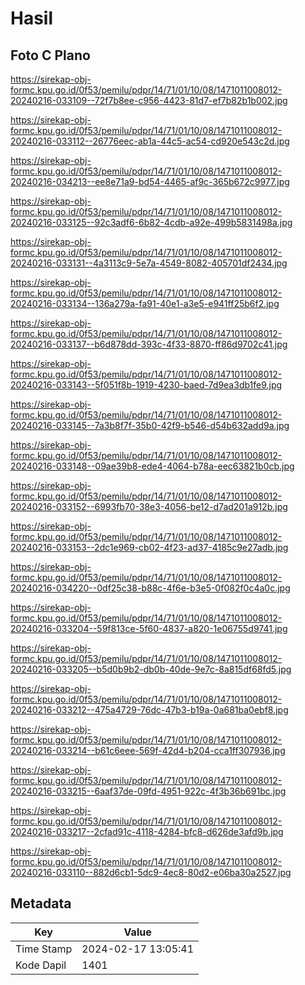 # Hasil

## Foto C Plano

https://sirekap-obj-formc.kpu.go.id/0f53/pemilu/pdpr/14/71/01/10/08/1471011008012-20240216-033109--72f7b8ee-c956-4423-81d7-ef7b82b1b002.jpg

https://sirekap-obj-formc.kpu.go.id/0f53/pemilu/pdpr/14/71/01/10/08/1471011008012-20240216-033112--26776eec-ab1a-44c5-ac54-cd920e543c2d.jpg

https://sirekap-obj-formc.kpu.go.id/0f53/pemilu/pdpr/14/71/01/10/08/1471011008012-20240216-034213--ee8e71a9-bd54-4465-af9c-365b672c9977.jpg

https://sirekap-obj-formc.kpu.go.id/0f53/pemilu/pdpr/14/71/01/10/08/1471011008012-20240216-033125--92c3adf6-6b82-4cdb-a92e-499b5831498a.jpg

https://sirekap-obj-formc.kpu.go.id/0f53/pemilu/pdpr/14/71/01/10/08/1471011008012-20240216-033131--4a3113c9-5e7a-4549-8082-405701df2434.jpg

https://sirekap-obj-formc.kpu.go.id/0f53/pemilu/pdpr/14/71/01/10/08/1471011008012-20240216-033134--136a279a-fa91-40e1-a3e5-e941ff25b6f2.jpg

https://sirekap-obj-formc.kpu.go.id/0f53/pemilu/pdpr/14/71/01/10/08/1471011008012-20240216-033137--b6d878dd-393c-4f33-8870-ff86d9702c41.jpg

https://sirekap-obj-formc.kpu.go.id/0f53/pemilu/pdpr/14/71/01/10/08/1471011008012-20240216-033143--5f051f8b-1919-4230-baed-7d9ea3db1fe9.jpg

https://sirekap-obj-formc.kpu.go.id/0f53/pemilu/pdpr/14/71/01/10/08/1471011008012-20240216-033145--7a3b8f7f-35b0-42f9-b546-d54b632add9a.jpg

https://sirekap-obj-formc.kpu.go.id/0f53/pemilu/pdpr/14/71/01/10/08/1471011008012-20240216-033148--09ae39b8-ede4-4064-b78a-eec63821b0cb.jpg

https://sirekap-obj-formc.kpu.go.id/0f53/pemilu/pdpr/14/71/01/10/08/1471011008012-20240216-033152--6993fb70-38e3-4056-be12-d7ad201a912b.jpg

https://sirekap-obj-formc.kpu.go.id/0f53/pemilu/pdpr/14/71/01/10/08/1471011008012-20240216-033153--2dc1e969-cb02-4f23-ad37-4185c9e27adb.jpg

https://sirekap-obj-formc.kpu.go.id/0f53/pemilu/pdpr/14/71/01/10/08/1471011008012-20240216-034220--0df25c38-b88c-4f6e-b3e5-0f082f0c4a0c.jpg

https://sirekap-obj-formc.kpu.go.id/0f53/pemilu/pdpr/14/71/01/10/08/1471011008012-20240216-033204--59f813ce-5f60-4837-a820-1e06755d9741.jpg

https://sirekap-obj-formc.kpu.go.id/0f53/pemilu/pdpr/14/71/01/10/08/1471011008012-20240216-033205--b5d0b9b2-db0b-40de-9e7c-8a815df68fd5.jpg

https://sirekap-obj-formc.kpu.go.id/0f53/pemilu/pdpr/14/71/01/10/08/1471011008012-20240216-033212--475a4729-76dc-47b3-b19a-0a681ba0ebf8.jpg

https://sirekap-obj-formc.kpu.go.id/0f53/pemilu/pdpr/14/71/01/10/08/1471011008012-20240216-033214--b61c6eee-569f-42d4-b204-cca1ff307936.jpg

https://sirekap-obj-formc.kpu.go.id/0f53/pemilu/pdpr/14/71/01/10/08/1471011008012-20240216-033215--6aaf37de-09fd-4951-922c-4f3b36b691bc.jpg

https://sirekap-obj-formc.kpu.go.id/0f53/pemilu/pdpr/14/71/01/10/08/1471011008012-20240216-033217--2cfad91c-4118-4284-bfc8-d626de3afd9b.jpg

https://sirekap-obj-formc.kpu.go.id/0f53/pemilu/pdpr/14/71/01/10/08/1471011008012-20240216-033110--882d6cb1-5dc9-4ec8-80d2-e06ba30a2527.jpg


## Metadata

| Key        | Value               |
| ---------- | ------------------- |
| Time Stamp | 2024-02-17 13:05:41 |
| Kode Dapil | 1401                |



